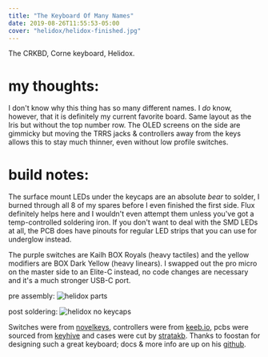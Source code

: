```yaml
---
title: "The Keyboard Of Many Names"
date: 2019-08-26T11:55:53-05:00
cover: "helidox/helidox-finished.jpg"
---
```


The CRKBD, Corne keyboard, Helidox.
# my thoughts:

I don't know why this thing has so many different names. I _do_ know, however, that it is definitely my current favorite board. Same layout as the Iris but without the top number row. The OLED screens on the side are gimmicky but moving the TRRS jacks & controllers away from the keys allows this to stay much thinner, even without low profile switches.

# build notes:
The surface mount LEDs under the keycaps are an absolute _bear_ to solder, I burned through all 8 of my spares before I even finished the first side. Flux definitely helps here and I wouldn't even attempt them unless you've got a temp-controlled soldering iron. If you don't want to deal with the SMD LEDs at all, the PCB does have pinouts for regular LED strips that you can use for underglow instead.

The purple switches are Kailh BOX Royals (heavy tactiles) and the yellow modifiers are BOX Dark Yellow (heavy linears). I swapped out the pro micro on the master side to an Elite-C instead, no code changes are necessary and it's a much stronger USB-C port.

pre assembly:
![helidox parts](/helidox/helidox-parts.jpg "parts")

post soldering:
![helidox no keycaps](/helidox/helidox-no-keycaps.jpg "switches without keycaps")

Switches were from [novelkeys](https://novelkeys.xyz/), controllers were from [keeb.io](https://keeb.io/), pcbs were sourced from [keyhive](https://keyhive.xyz/) and cases were cut by [stratakb](https://stratakb.com/). Thanks to foostan for designing such a great keyboard; docs & more info are up on his [github](https://github.com/foostan/crkbd).
